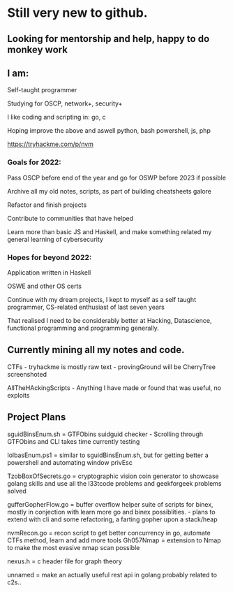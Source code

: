 # Still very new to github. 

## Looking for mentorship and help, happy to do monkey work

## I am:
Self-taught programmer

Studying for OSCP, network+, security+

I like coding and scripting in: go, c

Hoping improve the above and aswell python, bash powershell, js, php

https://tryhackme.com/p/nvm

### Goals for 2022:
Pass OSCP before end of the year and go for OSWP before 2023 if possible

Archive all my old notes, scripts, as part of building cheatsheets galore

Refactor and finish projects

Contribute to communities that have helped

Learn more than basic JS and Haskell, and make something related my general learning of cybersecurity 

### Hopes for beyond 2022:
Application written in Haskell

OSWE and other OS certs

Continue with my dream projects, I kept to myself as a self taught programmer, CS-related enthusiast of last seven years

That realised I need to be considerably better at Hacking, Datascience, functional programming and programming generally.

## Currently mining all my notes and code.

CTFs - tryhackme is mostly raw text 
     - provingGround will be CherryTree screenshoted

AllTheHAckingScripts - Anything I have made or found that was useful, no exploits  


## Project Plans

sguidBinsEnum.sh    = GTFObins suidguid checker - Scrolling through GTFObins and CLI  takes time currently testing 

lolbasEnum.ps1      = similar to sguidBinsEnum.sh, but for getting better a powershell and automating window privEsc

TzobBoxOfSecrets.go    = cryptographic vision coin generator to showcase golang skills and use all the l33tcode problems and geekforgeek problems solved

gufferGopherFlow.go = buffer overflow helper suite of scripts for binex, mostly in conjection with learn more go and binex possiblities.
                    - plans to extend with cli and some refactoring, a farting gopher upon a stack/heap
                     
nvmRecon.go         = recon script to get better concurrency in go, automate CTFs method, learn and add more tools
Gh057Nmap           = extension to Nmap to make the most evasive nmap scan possible

nexus.h             = c header file for graph theory

unnamed             = make an actually useful rest api in golang probably related to c2s..

